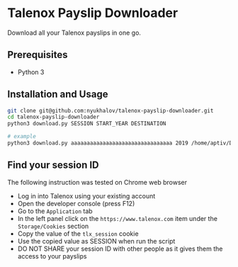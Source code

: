 # Talenox Payslip Downloader

Download all your Talenox payslips in one go.

## Prerequisites

- Python 3

## Installation and Usage

```bash
git clone git@github.com:nyukhalov/talenox-payslip-downloader.git
cd talenox-payslip-downloader
python3 download.py SESSION START_YEAR DESTINATION

# example
python3 download.py aaaaaaaaaaaaaaaaaaaaaaaaaaaaaaaa 2019 /home/aptiv/Downloads/
```

## Find your session ID

The following instruction was tested on Chrome web browser

- Log in into Talenox using your existing account
- Open the developer console (press F12)
- Go to the `Application` tab
- In the left panel click on the `https://www.talenox.com` item under the
  `Storage/Cookies` section
- Copy the value of the `tlx_session` cookie
- Use the copied value as SESSION when run the script
- DO NOT SHARE your session ID with other people as it gives them the access to
  your payslips

